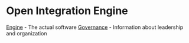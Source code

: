 # Open Integration Engine

[Engine](https://github.com/OpenIntegrationEngine/engine) - The actual software
[Governance](https://github.com/OpenIntegrationEngine/governance) - Information about leadership and organization
